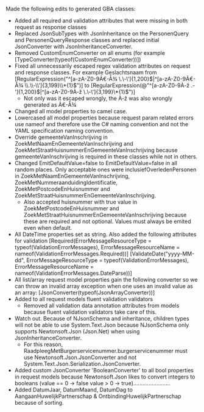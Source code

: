 ﻿Made the following edits to generated GBA classes:
- Added all required and validation attributes that were missing in both request as response classes
- Replaced JsonSubTypes with JsonInheritance on the PersonenQuery and PersonenQueryResponse classes and replaced initial JsonConverter with JsonInheritanceConverter.
- Removed CustomEnumConverter on all enums (for example [TypeConverter(typeof(CustomEnumConverter<AdellijkeTitelPredicaatSoort>))])
- Fixed all unnecessarily escaped regex validation attributes on request and response classes. For example Geslachtsnaam from [RegularExpression("^[a-zA-Z0-9Ã€-Å¾ \\.\\-\\']{1,200}$|^[a-zA-Z0-9Ã€-Å¾ \\.\\-\\']{3,199}\\*{1}$")] to [RegularExpression(@"^[a-zA-Z0-9À-ž \.\-\']{1,200}$|^[a-zA-Z0-9À-ž \.\-\']{3,199}\*{1}$")]
	- Not only was it escaped wrongly, the À-ž was also wrongly generated as Ã€-Å¾
- Changed all model properties to camel case.
- Lowercased all model properties because request param related errors use nameof and therefore use the C# naming convention and not the YAML specification naming convention.
- Override gemeenteVanInschrijving in ZoekMetNaamEnGemeenteVanInschrijving and ZoekMetStraatHuisnummerEnGemeenteVanInschrijving because gemeenteVanInschrijving is required in these classes while not in others.
- Changed EmitDefaultValue=false to EmitDefaultValue=false in all random places. Only acceptable ones were inclusiefOverledenPersonen in ZoekMetNaamEnGemeenteVanInschrijving, ZoekMetNummeraanduidingIdentificatie, ZoekMetPostcodeEnHuisnummer and ZoekMetStraatHuisnummerEnGemeenteVanInschrijving.
	- Also accepted huisnummer with true value in ZoekMetPostcodeEnHuisnummer and ZoekMetStraatHuisnummerEnGemeenteVanInschrijving because these are required and not optional. Values must always be emited even when default.
- All DateTime properties set as string. Also added the following attributes for validation
		[Required(ErrorMessageResourceType = typeof(ValidationErrorMessages), ErrorMessageResourceName = nameof(ValidationErrorMessages.Required))]
		[ValidateDate("yyyy-MM-dd", ErrorMessageResourceType = typeof(ValidationErrorMessages), ErrorMessageResourceName = nameof(ValidationErrorMessages.DateParse))]
- All list/array request model properties gain the following converter so we can throw an invalid array exception when one uses an invalid value as an array: 
		[JsonConverter(typeof(JsonArrayConverter))]
- Added to all request models fluent validation validators
	- Removed all validation data annotation attributes from models because fluent validation validators take care of this.
- Watch out. Because of NJsonSchema and inheritance, children types will not be able to use System.Text.Json because NJsonSchema only supports Newtonsoft.Json (Json.Net) when using JsonInheritanceConverter.
	- For this reason, RaadpleegMetBurgerservicenummer.burgerservicenummer must use Newtonsoft.Json.JsonConverter and not System.Text.Json.Serialization.JsonConverter.
- Added custom JsonConverter 'BooleanConverter' to all bool properties in request models because Newtonsoft.Json likes to convert integers to booleans (value == 0 -> false value > 0 -> true)........................
- Added DatumJaar, DatumMaand, DatumDag to AangaanHuwelijkPartnerschap & OntbindingHuwelijkPartnerschap because of sorting.
